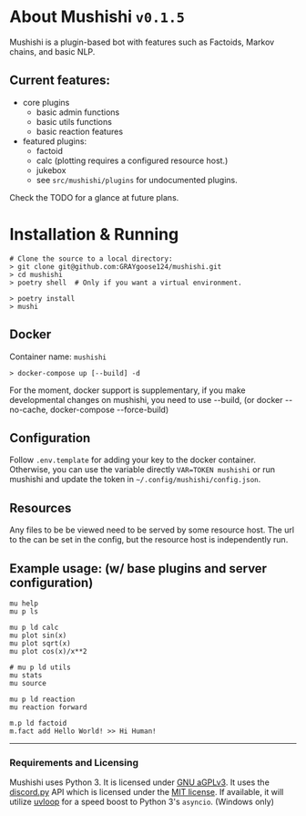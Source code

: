 # About Mushishi ``v0.1.5``
Mushishi is a plugin-based bot with
features such as Factoids, Markov chains, and basic NLP.

## Current features:
* core plugins
    * basic admin functions
    * basic utils functions
    * basic reaction features
* featured plugins:
    * factoid 
    * calc (plotting requires a configured resource host.)
    * jukebox
    * see `src/mushishi/plugins` for undocumented plugins.

Check the TODO for a glance at future plans.

# Installation & Running
    # Clone the source to a local directory:
    > git clone git@github.com:GRAYgoose124/mushishi.git
    > cd mushishi
    > poetry shell  # Only if you want a virtual environment.

    > poetry install
    > mushi
## Docker
Container name: `mushishi`

    > docker-compose up [--build] -d

For the moment, docker support is supplementary, if you make developmental changes on mushishi, you need to use --build, (or docker --no-cache, docker-compose --force-build)

## Configuration
Follow `.env.template` for adding your key to the docker container. Otherwise, you can use the variable directly `VAR=TOKEN mushishi` or
run mushishi and update the token in `~/.config/mushishi/config.json`.

## Resources
Any files to be be viewed need to be served by some resource host. The url to the can be set in the config, but the resource host is independently run.
## Example usage: (w/ base plugins and server configuration)
    mu help
    mu p ls

    mu p ld calc
    mu plot sin(x)
    mu plot sqrt(x)
    mu plot cos(x)/x**2

    # mu p ld utils
    mu stats
    mu source

    mu p ld reaction
    mu reaction forward

    m.p ld factoid
    m.fact add Hello World! >> Hi Human!

----

### Requirements and Licensing
Mushishi uses Python 3. It is licensed under
[GNU aGPLv3](https://www.gnu.org/licenses/why-affero-gpl.html). It uses the
[discord.py](https://github.com/Rapptz/discord.py/tree/rewrite) API which is
licensed under the [MIT license](https://mit-license.org/). If available, it will utilize
[uvloop](https://github.com/MagicStack/uvloop)
for a speed boost to Python 3's `asyncio`. (Windows only)